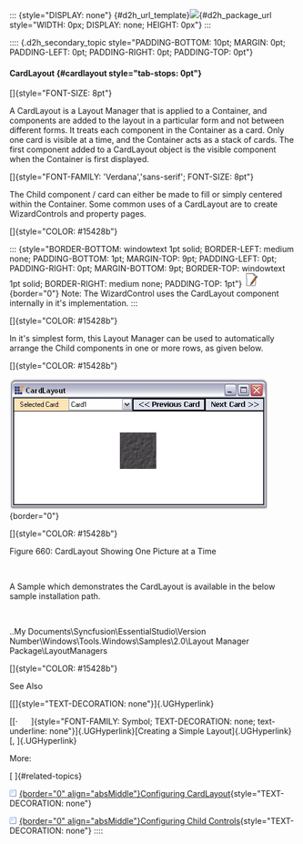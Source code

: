 ::: {style="DISPLAY: none"}
[](ms-xhelp:///?Id=d2h_url_template){#d2h_url_template}![](!package_url!){#d2h_package_url style="WIDTH: 0px; DISPLAY: none; HEIGHT: 0px"}
:::

:::: {.d2h_secondary_topic style="PADDING-BOTTOM: 10pt; MARGIN: 0pt; PADDING-LEFT: 0pt; PADDING-RIGHT: 0pt; PADDING-TOP: 0pt"}
#### CardLayout {#cardlayout style="tab-stops: 0pt"}

[]{style="FONT-SIZE: 8pt"} 

A CardLayout is a Layout Manager that is applied to a Container, and components are added to the layout in a particular form and not between different forms. It treats each component in the Container as a card. Only one card is visible at a time, and the Container acts as a stack of cards. The first component added to a CardLayout object is the visible component when the Container is first displayed.

[]{style="FONT-FAMILY: 'Verdana','sans-serif'; FONT-SIZE: 8pt"} 

The Child component / card can either be made to fill or simply centered within the Container. Some common uses of a CardLayout are to create WizardControls and property pages.

[]{style="COLOR: #15428b"} 

::: {style="BORDER-BOTTOM: windowtext 1pt solid; BORDER-LEFT: medium none; PADDING-BOTTOM: 1pt; MARGIN-TOP: 9pt; PADDING-LEFT: 0pt; PADDING-RIGHT: 0pt; MARGIN-BOTTOM: 9pt; BORDER-TOP: windowtext 1pt solid; BORDER-RIGHT: medium none; PADDING-TOP: 1pt"}
![](ImagesExt/image76_1.jpg){border="0"} Note: The WizardControl uses the CardLayout component internally in it\'s implementation.
:::

[]{style="COLOR: #15428b"} 

In it\'s simplest form, this Layout Manager can be used to automatically arrange the Child components in one or more rows, as given below.

[]{style="COLOR: #15428b"} 

![](ImagesExt/image76_649.jpg){border="0"}

[]{style="COLOR: #15428b"} 

Figure 660: CardLayout Showing One Picture at a Time

 

A Sample which demonstrates the CardLayout is available in the below sample installation path.

 

..My Documents\\Syncfusion\\EssentialStudio\\Version Number\\Windows\\Tools.Windows\\Samples\\2.0\\Layout Manager Package\\LayoutManagers

[]{style="COLOR: #15428b"} 

See Also

[[]{style="TEXT-DECORATION: none"}]{.UGHyperlink} 

[[·      ]{style="FONT-FAMILY: Symbol; TEXT-DECORATION: none; text-underline: none"}]{.UGHyperlink}[Creating a Simple Layout]{.UGHyperlink}[, ]{.UGHyperlink}

More:

[ ]{#related-topics}

[![](button.gif){border="0" align="absMiddle"}Configuring CardLayout](ms-xhelp:///?Id=b388c892-c77d-4a65-bd1e-1f661efba33e){style="TEXT-DECORATION: none"}

[![](button.gif){border="0" align="absMiddle"}Configuring Child Controls](ms-xhelp:///?Id=57754eff-446a-48f6-b352-9f82846dfbd4){style="TEXT-DECORATION: none"}
::::
